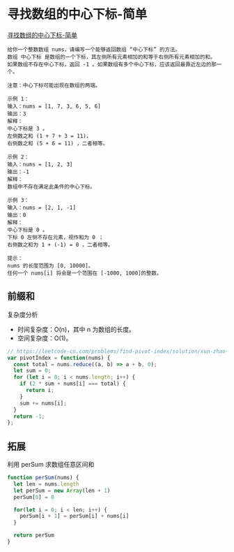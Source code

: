 # 寻找数组的中心下标-简单

[寻找数组的中心下标-简单](https://leetcode-cn.com/problems/find-pivot-index)

```
给你一个整数数组 nums，请编写一个能够返回数组 “中心下标” 的方法。
数组 中心下标 是数组的一个下标，其左侧所有元素相加的和等于右侧所有元素相加的和。
如果数组不存在中心下标，返回 -1 。如果数组有多个中心下标，应该返回最靠近左边的那一个。

注意：中心下标可能出现在数组的两端。

示例 1：
输入：nums = [1, 7, 3, 6, 5, 6]
输出：3
解释：
中心下标是 3 。
左侧数之和 (1 + 7 + 3 = 11)，
右侧数之和 (5 + 6 = 11) ，二者相等。

示例 2：
输入：nums = [1, 2, 3]
输出：-1
解释：
数组中不存在满足此条件的中心下标。

示例 3：
输入：nums = [2, 1, -1]
输出：0
解释：
中心下标是 0 。
下标 0 左侧不存在元素，视作和为 0 ；
右侧数之和为 1 + (-1) = 0 ，二者相等。

提示：
nums 的长度范围为 [0, 10000]。
任何一个 nums[i] 将会是一个范围在 [-1000, 1000]的整数。
```

## 前缀和

复杂度分析
- 时间复杂度：O(n)，其中 n 为数组的长度。
- 空间复杂度：O(1)。

```js
// https://leetcode-cn.com/problems/find-pivot-index/solution/xun-zhao-shu-zu-de-zhong-xin-suo-yin-by-gzjle/
var pivotIndex = function(nums) {
  const total = nums.reduce((a, b) => a + b, 0);
  let sum = 0;
  for (let i = 0; i < nums.length; i++) {
    if (2 * sum + nums[i] === total) {
      return i;
    }
    sum += nums[i];
  }
  return -1;
};
```

## 拓展

利用 perSum 求数组任意区间和

```js
function perSum(nums) {
  let len = nums.length
  let perSum = new Array(len + 1)
  perSum[0] = 0

  for(let i = 0; i < len; i++) {
    perSum[i + 1] = perSum[i] + nums[i]
  }

  return perSum
}
```
